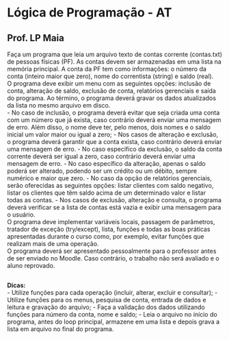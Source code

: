 <h1>Lógica de Programação - AT</h1>
  <h2>Prof. LP Maia</h2>
Faça um programa que leia um arquivo texto de contas corrente (contas.txt) de pessoas físicas (PF). As contas devem ser armazenadas em uma lista na memória principal. A conta da PF tem como informações: o número da conta (inteiro maior que zero), nome do correntista (string) e saldo (real).
<br>
O programa deve exibir um menu com as seguintes opções: inclusão de conta, alteração de saldo, exclusão de conta, relatórios gerenciais e saída do programa. Ao término, o programa deverá gravar os dados atualizados da lista no mesmo arquivo em disco.
<br>
- No caso de inclusão, o programa deverá evitar que seja criada uma conta com um número que já exista, caso contrário deverá enviar uma mensagem de erro. Além disso, o nome deve ter, pelo menos, dois nomes e o saldo inicial um valor maior ou igual a zero;
- Nos casos de alteração e exclusão, o programa deverá garantir que a conta exista, caso contrário deverá enviar uma mensagem de erro. 
- No caso específico da exclusão, o saldo da conta corrente deverá ser igual a zero, caso contrário deverá enviar uma mensagem de erro.
- No caso específico da alteração, apenas o saldo poderá ser alterado, podendo ser um crédito ou um débito, sempre numérico e maior que zero. 
- No caso da opção de relatórios gerenciais, serão oferecidas as seguintes opções: listar clientes com saldo negativo, listar os clientes que têm saldo acima de um determinado valor e listar todas as contas.
- Nos casos de exclusão, alteração e consulta, o programa deverá verificar se a lista de contas está vazia e exibir uma mensagem para o usuário.
<br>
O programa deve implementar variáveis locais, passagem de parâmetros, tratador de exceção (try/except), lista, funções e todas as boas práticas apresentadas durante o curso como, por exemplo, evitar funções que realizam mais de uma operação.
<br>
O programa deverá ser apresentado pessoalmente para o professor antes de ser enviado no Moodle. Caso contrário, o trabalho não será avaliado e o aluno reprovado.
<br>
<h2></h2>
<strong>Dicas:</strong>
<br>
- Utilize funções para cada operação (incluir, alterar, excluir e consultar);
- Utilize funções para os menus, pesquisa de conta, entrada de dados e leitura e gravação do arquivo;
- Faça a validação dos dados utilizando funções para número da conta, nome e saldo;
- Leia o arquivo no início do programa, antes do loop principal, armazene em uma lista e depois grava a lista em arquivo no final do programa.
